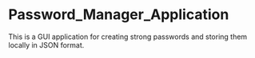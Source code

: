 # Password_Manager_Application
This is a GUI application for creating strong passwords and storing them locally in JSON format.
